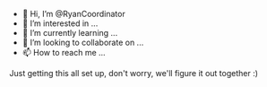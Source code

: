 - 👋 Hi, I’m @RyanCoordinator
- 👀 I’m interested in ...
- 🌱 I’m currently learning ...
- 💞️ I’m looking to collaborate on ...
- 📫 How to reach me ...

Just getting this all set up, don't worry, we'll figure it out together :)

<!---
RyanCoordinator/RyanCoordinator is a ✨ special ✨ repository because its `README.md` (this file) appears on your GitHub profile.
You can click the Preview link to take a look at your changes.
--->
